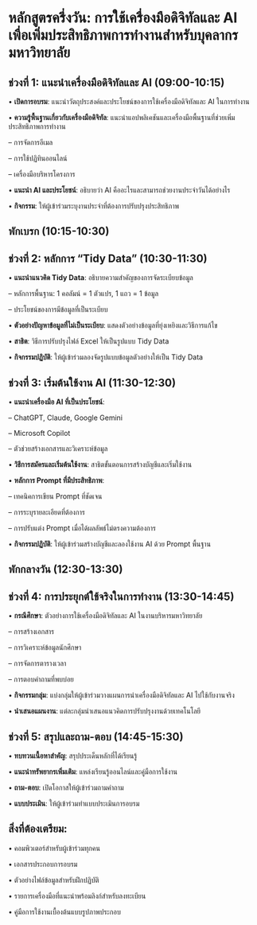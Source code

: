 # **หลักสูตรครึ่งวัน: การใช้เครื่องมือดิจิทัลและ AI เพื่อเพิ่มประสิทธิภาพการทำงานสำหรับบุคลากรมหาวิทยาลัย**

## **ช่วงที่ 1: แนะนำเครื่องมือดิจิทัลและ AI (09:00-10:15)**

•          **เปิดการอบรม**: แนะนำวัตถุประสงค์และประโยชน์ของการใช้เครื่องมือดิจิทัลและ AI ในการทำงาน

•          **ความรู้พื้นฐานเกี่ยวกับเครื่องมือดิจิทัล**: แนะนำแอปพลิเคชันและเครื่องมือพื้นฐานที่ช่วยเพิ่มประสิทธิภาพการทำงาน

–         การจัดการอีเมล

–         การใช้ปฏิทินออนไลน์

–         เครื่องมือบริหารโครงการ

•          **แนะนำ AI และประโยชน์**: อธิบายว่า AI คืออะไรและสามารถช่วยงานประจำวันได้อย่างไร

•          **กิจกรรม**: ให้ผู้เข้าร่วมระบุงานประจำที่ต้องการปรับปรุงประสิทธิภาพ

## **พักเบรก (10:15-10:30)**

## **ช่วงที่ 2: หลักการ “Tidy Data” (10:30-11:30)**

•          **แนะนำแนวคิด Tidy Data**: อธิบายความสำคัญของการจัดระเบียบข้อมูล

–         หลักการพื้นฐาน: 1 คอลัมน์ \= 1 ตัวแปร, 1 แถว \= 1 ข้อมูล

–         ประโยชน์ของการมีข้อมูลที่เป็นระเบียบ

•          **ตัวอย่างปัญหาข้อมูลที่ไม่เป็นระเบียบ**: แสดงตัวอย่างข้อมูลที่ยุ่งเหยิงและวิธีการแก้ไข

•          **สาธิต**: วิธีการปรับปรุงไฟล์ Excel ให้เป็นรูปแบบ Tidy Data

•          **กิจกรรมปฏิบัติ**: ให้ผู้เข้าร่วมลองจัดรูปแบบข้อมูลตัวอย่างให้เป็น Tidy Data

## **ช่วงที่ 3: เริ่มต้นใช้งาน AI (11:30-12:30)**

•          **แนะนำเครื่องมือ AI ที่เป็นประโยชน์**:

–         ChatGPT, Claude, Google Gemini

–         Microsoft Copilot

–         ตัวช่วยสร้างเอกสารและวิเคราะห์ข้อมูล

•          **วิธีการสมัครและเริ่มต้นใช้งาน**: สาธิตขั้นตอนการสร้างบัญชีและเริ่มใช้งาน

•          **หลักการ Prompt ที่มีประสิทธิภาพ**:

–         เทคนิคการเขียน Prompt ที่ชัดเจน

–         การระบุรายละเอียดที่ต้องการ

–         การปรับแต่ง Prompt เมื่อได้ผลลัพธ์ไม่ตรงความต้องการ

•          **กิจกรรมปฏิบัติ**: ให้ผู้เข้าร่วมสร้างบัญชีและลองใช้งาน AI ด้วย Prompt พื้นฐาน

## **พักกลางวัน (12:30-13:30)**

## **ช่วงที่ 4: การประยุกต์ใช้จริงในการทำงาน (13:30-14:45)**

•          **กรณีศึกษา**: ตัวอย่างการใช้เครื่องมือดิจิทัลและ AI ในงานบริหารมหาวิทยาลัย

–         การสร้างเอกสาร

–         การวิเคราะห์ข้อมูลนักศึกษา

–         การจัดการตารางเวลา

–         การตอบคำถามที่พบบ่อย

•          **กิจกรรมกลุ่ม**: แบ่งกลุ่มให้ผู้เข้าร่วมวางแผนการนำเครื่องมือดิจิทัลและ AI ไปใช้กับงานจริง

•          **นำเสนอแผนงาน**: แต่ละกลุ่มนำเสนอแนวคิดการปรับปรุงงานด้วยเทคโนโลยี

## **ช่วงที่ 5: สรุปและถาม-ตอบ (14:45-15:30)**

•          **ทบทวนเนื้อหาสำคัญ**: สรุปประเด็นหลักที่ได้เรียนรู้

•          **แนะนำทรัพยากรเพิ่มเติม**: แหล่งเรียนรู้ออนไลน์และคู่มือการใช้งาน

•          **ถาม-ตอบ**: เปิดโอกาสให้ผู้เข้าร่วมถามคำถาม

•          **แบบประเมิน**: ให้ผู้เข้าร่วมทำแบบประเมินการอบรม

## **สิ่งที่ต้องเตรียม:**

•          คอมพิวเตอร์สำหรับผู้เข้าร่วมทุกคน

•          เอกสารประกอบการอบรม

•          ตัวอย่างไฟล์ข้อมูลสำหรับฝึกปฏิบัติ

•          รายการเครื่องมือที่แนะนำพร้อมลิงก์สำหรับลงทะเบียน

•          คู่มือการใช้งานเบื้องต้นแบบรูปภาพประกอบ

